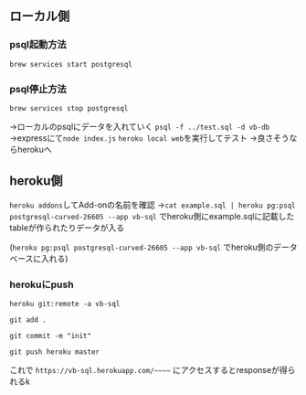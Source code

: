 ## ローカル側
### psql起動方法
`brew services start postgresql`
### psql停止方法
`brew services stop postgresql`

→ローカルのpsqlにデータを入れていく
`psql -f ../test.sql -d vb-db `
→expressにて`node index.js` `heroku local web`を実行してテスト
→良さそうならherokuへ

## heroku側
`heroku addons`してAdd-onの名前を確認
→`cat example.sql | heroku pg:psql postgresql-curved-26605 --app vb-sql`
でheroku側にexample.sqlに記載したtableが作られたりデータが入る

(`heroku pg:psql postgresql-curved-26605 --app vb-sql`
でheroku側のデータベースに入れる)

### herokuにpush
`heroku git:remote -a vb-sql`

`git add .`

`git commit -m "init"`

`git push heroku master`

これで
`https://vb-sql.herokuapp.com/~~~~`
にアクセスするとresponseが得られるk
